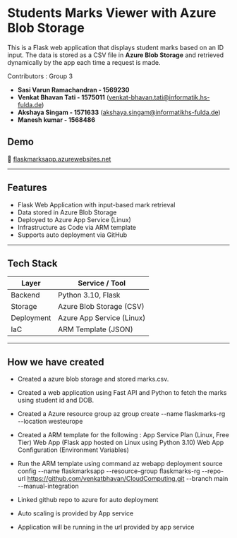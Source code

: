 #  Students Marks Viewer with Azure Blob Storage

This is a Flask web application that displays student marks based on an ID input. 
The data is stored as a CSV file in **Azure Blob Storage** and retrieved dynamically by the app each time a request is made.

Contributors :  Group 3
-  **Sasi Varun Ramachandran - 1569230**
-  **Venkat Bhavan Tati - 1575011** (venkat-bhavan.tati@informatik.hs-fulda.de)
-  **Akshaya Singam - 1571633**  (akshaya.singam@informatikhs-fulda.de)
-  **Manesh kumar - 1568486**
          
##  Demo

🔗 [flaskmarksapp.azurewebsites.net](https://flaskmarksapp.azurewebsites.net)

---

##  Features

-  Flask Web Application with input-based mark retrieval
-  Data stored in Azure Blob Storage
-  Deployed to Azure App Service (Linux)
-  Infrastructure as Code via ARM template
-  Supports auto deployment via GitHub

---

## Tech Stack

| Layer        | Service / Tool                  |
|--------------|----------------------------------|
| Backend      | Python 3.10, Flask               |
| Storage      | Azure Blob Storage (CSV)         |
| Deployment   | Azure App Service (Linux)        |
| IaC          | ARM Template (JSON)              |

---

 ## How we have created 

- Created a azure blob storage and stored marks.csv.
- Created a web application using Fast API and Python to fetch the marks using student id and DOB.
- Created a Azure resource group
  az group create --name flaskmarks-rg --location westeurope
- Created a ARM template for the following :
            App Service Plan (Linux, Free Tier)
            Web App (Flask app hosted on Linux using Python 3.10)
            Web App Configuration (Environment Variables)
  
- Run the ARM template using command
    az webapp deployment source config  --name flaskmarksapp  --resource-group flaskmarks-rg  --repo-url https://github.com/venkatbhavan/CloudComputing.git  --branch main  --manual-integration

- Linked github repo to azure for auto deployment
- Auto scaling is provided by App service
- Application will be running in the url provided by app service

  



